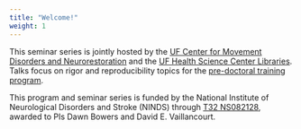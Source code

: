 ```yaml
---
title: "Welcome!"
weight: 1
---
```


This seminar series is jointly hosted by the [UF Center for Movement Disorders and Neurorestoration](https://movementdisorders.ufhealth.org/) and the [UF Health Science Center Libraries](https://library.health.ufl.edu/). Talks focus on rigor and reproducibility topics for the [pre-doctoral training program](https://movementdisorders.ufhealth.org/training/ninds-t32-pre-doctoral-training-program-in-movement-disorders/).

This program and seminar series is funded by the National Institute of Neurological Disorders and Stroke (NINDS) through [T32 NS082128](https://grantome.com/grant/NIH/T32-NS082168-05), awarded to PIs Dawn Bowers and David E. Vaillancourt.